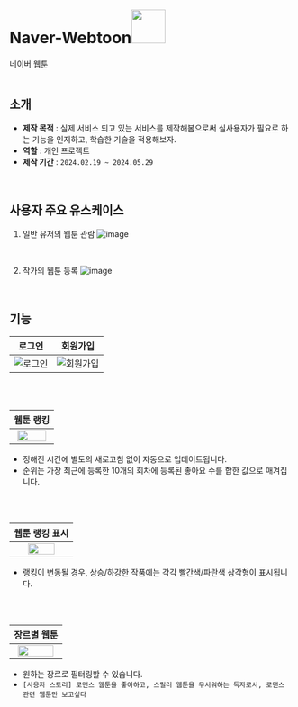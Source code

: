 # Naver-Webtoon<img src="https://github.com/joohee56/Naver-Webtoon/assets/83942393/1e8027e1-2b5e-4673-9577-4bcb98c89622" width="60px">
네이버 웹툰</br>
</br>

## 소개
* **제작 목적** : 실제 서비스 되고 있는 서비스를 제작해봄으로써 실사용자가 필요로 하는 기능을 인지하고, 학습한 기술을 적용해보자.
* **역할** : 개인 프로젝트
* **제작 기간** : `2024.02.19 ~ 2024.05.29`
</br>

## 사용자 주요 유스케이스
1. 일반 유저의 웹툰 관람
![image](https://github.com/joohee56/Naver-Webtoon/assets/83942393/8bcb518e-7e38-4ec9-889a-992a53403381)
</br>

2. 작가의 웹툰 등록
![image](https://github.com/joohee56/Naver-Webtoon/assets/83942393/f1ad6e8c-fa62-46d8-b139-1fb9d3e97670)
</br>

## 기능
|로그인|회원가입|
|:----:|:----:|
|![로그인](https://github.com/joohee56/Naver-Webtoon/assets/83942393/0c5d274b-1f8f-462d-83ed-c99c95f50dca)|![회원가입](https://github.com/joohee56/Naver-Webtoon/assets/83942393/fefb085d-3c4d-4b68-8a12-5e3afec33120)|
</br>
</br>

|웹툰 랭킹|
|:----:|
|<img src="https://github.com/joohee56/Naver-Webtoon/assets/83942393/64cef909-ee59-467e-b6d3-949157465180" width="90%">|
- 정해진 시간에 별도의 새로고침 없이 자동으로 업데이트됩니다.
- 순위는 가장 최근에 등록한 10개의 회차에 등록된 좋아요 수를 합한 값으로 매겨집니다.
</br>
</br>

|웹툰 랭킹 표시|
|:----:|
|<img src="https://github.com/joohee56/Naver-Webtoon/assets/83942393/2ff2a08d-6c38-44ac-9790-7097d2ebc0e2" width="70%">|
- 랭킹이 변동될 경우, 상승/하강한 작품에는 각각 빨간색/파란색 삼각형이 표시됩니다.
</br>
</br>

|장르별 웹툰|
|:----:|
|<img src="https://github.com/joohee56/Naver-Webtoon/assets/83942393/e6738934-4678-4faf-b9e4-52dbf1e4cbde" width="90%">|
- 원하는 장르로 필터링할 수 있습니다. 
- `[사용자 스토리] 로맨스 웹툰을 좋아하고, 스릴러 웹툰을 무서워하는 독자로서, 로맨스 관련 웹툰만 보고싶다`
</br>
</br>





